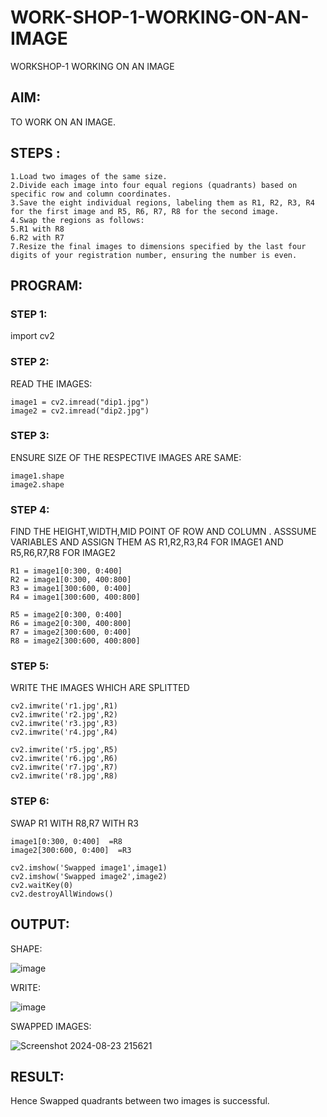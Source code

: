 # WORK-SHOP-1-WORKING-ON-AN-IMAGE
WORKSHOP-1 WORKING ON  AN IMAGE
## AIM:
TO WORK ON AN IMAGE.
## STEPS :
```
1.Load two images of the same size.
2.Divide each image into four equal regions (quadrants) based on specific row and column coordinates.
3.Save the eight individual regions, labeling them as R1, R2, R3, R4 for the first image and R5, R6, R7, R8 for the second image.
4.Swap the regions as follows:
5.R1 with R8
6.R2 with R7
7.Resize the final images to dimensions specified by the last four digits of your registration number, ensuring the number is even.

```

## PROGRAM:
### STEP 1:
import cv2
### STEP 2:
READ THE IMAGES:
```
image1 = cv2.imread("dip1.jpg")
image2 = cv2.imread("dip2.jpg")
```
### STEP 3:
ENSURE SIZE OF THE RESPECTIVE IMAGES ARE SAME:
```
image1.shape
image2.shape
```
### STEP 4:
FIND THE HEIGHT,WIDTH,MID POINT OF ROW AND COLUMN . ASSSUME VARIABLES AND ASSIGN THEM AS R1,R2,R3,R4 FOR IMAGE1 AND R5,R6,R7,R8 FOR IMAGE2
```
R1 = image1[0:300, 0:400]     
R2 = image1[0:300, 400:800] 
R3 = image1[300:600, 0:400] 
R4 = image1[300:600, 400:800] 

R5 = image2[0:300, 0:400]     
R6 = image2[0:300, 400:800] 
R7 = image2[300:600, 0:400] 
R8 = image2[300:600, 400:800]
```
### STEP 5:
WRITE THE IMAGES WHICH ARE SPLITTED
```
cv2.imwrite('r1.jpg',R1)
cv2.imwrite('r2.jpg',R2)
cv2.imwrite('r3.jpg',R3)
cv2.imwrite('r4.jpg',R4)

cv2.imwrite('r5.jpg',R5)
cv2.imwrite('r6.jpg',R6)
cv2.imwrite('r7.jpg',R7)
cv2.imwrite('r8.jpg',R8)
```
### STEP 6:
SWAP R1 WITH R8,R7 WITH R3
```
image1[0:300, 0:400]  =R8
image2[300:600, 0:400]  =R3

cv2.imshow('Swapped image1',image1)
cv2.imshow('Swapped image2',image2)
cv2.waitKey(0)
cv2.destroyAllWindows()
```
## OUTPUT:
SHAPE:

![image](https://github.com/user-attachments/assets/e334d3ca-0a52-4499-9bd7-6dfb4495fc9a)

WRITE:

![image](https://github.com/user-attachments/assets/eacb78a0-2388-4fab-87e3-199792eef26b)


SWAPPED IMAGES:

![Screenshot 2024-08-23 215621](https://github.com/user-attachments/assets/5db62135-dbd0-4fc8-8f48-ad9f4e3753c9)

## RESULT:
Hence Swapped quadrants between two images is successful.
